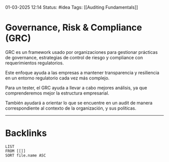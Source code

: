 01-03-2025 12:14
Status: #idea
Tags: [[Auditing Fundamentals]]

# Governance, Risk & Compliance (GRC)

GRC es un framework usado por organizaciones para gestionar prácticas de governance, estrategias de control de riesgo y compliance con requerimientos regulatorios.

Este enfoque ayuda a las empresas a mantener transparencia y resiliencia en un entorno regulatorio cada vez más complejo.

Para un tester, el GRC ayuda a llevar a cabo mejores análisis, ya que comprenderemos mejor la estructura empresarial.

También ayudará a orientar lo que se encuentre en un audit de manera correspondiente al contexto de la organización, y sus políticas.



---
# Backlinks

```dataview
LIST
FROM [[]]
SORT file.name ASC
```
